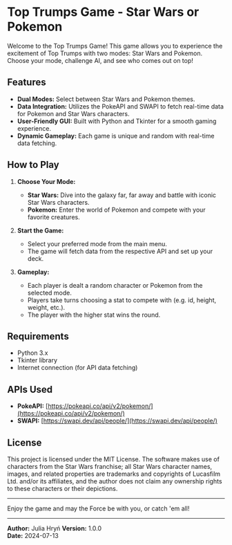 # Top Trumps Game - Star Wars or Pokemon

Welcome to the Top Trumps Game! This game allows you to experience the excitement of Top Trumps with two modes: Star Wars and Pokemon. Choose your mode, challenge AI, and see who comes out on top!

## Features

- **Dual Modes:** Select between Star Wars and Pokemon themes.
- **Data Integration:** Utilizes the PokeAPI and SWAPI to fetch real-time data for Pokemon and Star Wars characters.
- **User-Friendly GUI:** Built with Python and Tkinter for a smooth gaming experience.
- **Dynamic Gameplay:** Each game is unique and random with real-time data fetching.

## How to Play

1. **Choose Your Mode:**
   - **Star Wars:** Dive into the galaxy far, far away and battle with iconic Star Wars characters.
   - **Pokemon:** Enter the world of Pokemon and compete with your favorite creatures.

2. **Start the Game:**
   - Select your preferred mode from the main menu.
   - The game will fetch data from the respective API and set up your deck.

3. **Gameplay:**
   - Each player is dealt a random character or Pokemon from the selected mode.
   - Players take turns choosing a stat to compete with (e.g. id, height, weight, etc.).
   - The player with the higher stat wins the round.

## Requirements

- Python 3.x
- Tkinter library
- Internet connection (for API data fetching)

## APIs Used

- **PokeAPI:** [https://pokeapi.co/api/v2/pokemon/](https://pokeapi.co/api/v2/pokemon/)
- **SWAPI:** [https://swapi.dev/api/people/](https://swapi.dev/api/people/)

## License

This project is licensed under the MIT License.
The software makes use of characters from the Star Wars franchise; all Star Wars 
character names, images, and related properties are trademarks and copyrights 
of Lucasfilm Ltd. and/or its affiliates, and the author does not claim any ownership 
rights to these characters or their depictions.

---

Enjoy the game and may the Force be with you, or catch 'em all!

---

**Author:** Julia Hryń
**Version:** 1.0.0  
**Date:** 2024-07-13
